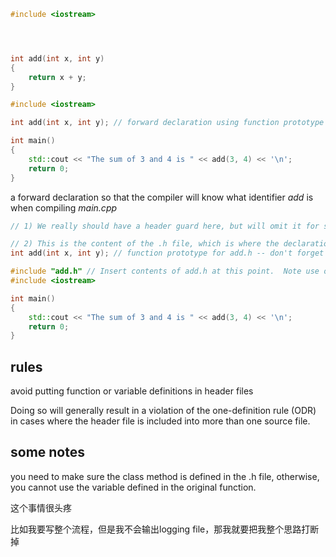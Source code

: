 ```cpp
#include <iostream>





```









```cpp
int add(int x, int y)
{
    return x + y;
}

```



```cpp
#include <iostream>

int add(int x, int y); // forward declaration using function prototype

int main()
{
    std::cout << "The sum of 3 and 4 is " << add(3, 4) << '\n';
    return 0;
}
```



 a forward declaration so that the compiler will know what identifier *add* is when compiling *main.cpp*



```cpp
// 1) We really should have a header guard here, but will omit it for simplicity (we'll cover header guards in the next lesson)

// 2) This is the content of the .h file, which is where the declarations go
int add(int x, int y); // function prototype for add.h -- don't forget the semicolon!

```



```cpp
#include "add.h" // Insert contents of add.h at this point.  Note use of double quotes here.
#include <iostream>

int main()
{
    std::cout << "The sum of 3 and 4 is " << add(3, 4) << '\n';
    return 0;
}
```







## rules 

avoid putting function or variable definitions in header files

Doing so will generally result in a violation of the one-definition rule (ODR) in cases where the header file is included into more than one source file.





## some notes

you need to make sure the class method is defined in the .h file, 
otherwise, you cannot use the variable defined in the original function.



这个事情很头疼

比如我要写整个流程，但是我不会输出logging file，那我就要把我整个思路打断掉

